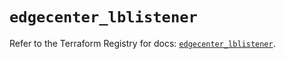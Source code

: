 # `edgecenter_lblistener`

Refer to the Terraform Registry for docs: [`edgecenter_lblistener`](https://registry.terraform.io/providers/edge-center/edgecenter/0.10.3/docs/resources/lblistener).
